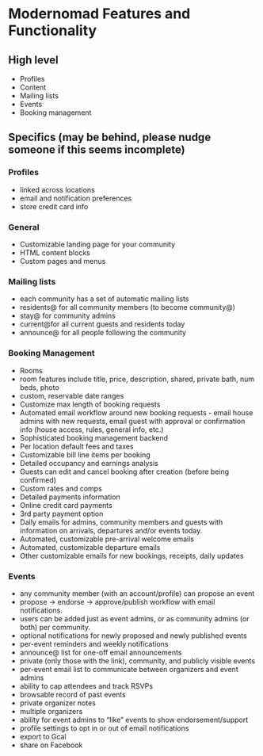 # Modernomad Features and Functionality

## High level

* Profiles
* Content
* Mailing lists
* Events
* Booking management

## Specifics (may be behind, please nudge someone if this seems incomplete)

### Profiles

* linked across locations
* email and notification preferences
* store credit card info

### General

* Customizable landing page for your community
* HTML content blocks
* Custom pages and menus

### Mailing lists

* each community has a set of automatic mailing lists
* residents@ for all community members (to become community@)
* stay@ for community admins
* current@for all current guests and residents today
* announce@ for all people following the community 

### Booking Management

* Rooms
 * room features include title, price, description, shared, private bath, num beds, photo 
 * custom, reservable date ranges 
* Customize max length of booking requests
* Automated email workflow around new booking requests - email house admins with new requests, email guest with approval or confirmation info (house access, rules, general info, etc.)
* Sophisticated booking management backend
* Per location default fees and taxes 
* Customizable bill line items per booking
* Detailed occupancy and earnings analysis
* Guests can edit and cancel booking after creation (before being confirmed)
* Custom rates and comps
* Detailed payments information
* Online credit card payments
* 3rd party payment option
* Daily emails for admins, community members and guests with information on arrivals, departures and/or events today. 
* Automated, customizable pre-arrival welcome emails 
* Automated, customizable departure emails
* Other customizable emails for new bookings, receipts, daily updates 

### Events

* any community member (with an account/profile) can propose an event 
* propose → endorse → approve/publish workflow with email notifications. 
* users can be added just as event admins, or as community admins (or both) per community. 
* optional notifications for newly proposed and newly published events 
* per-event reminders and weekly notifications 
* announce@ list for one-off email announcements 
* private (only those with the link), community, and publicly visible events 
* per-event email list to communicate between organizers and event admins 
* ability to cap attendees and track RSVPs 
* browsable record of past events 
* private organizer notes 
* multiple organizers 
* ability for event admins to “like” events to show endorsement/support 
* profile settings to opt in or out of email notifications 
* export to Gcal
* share on Facebook

